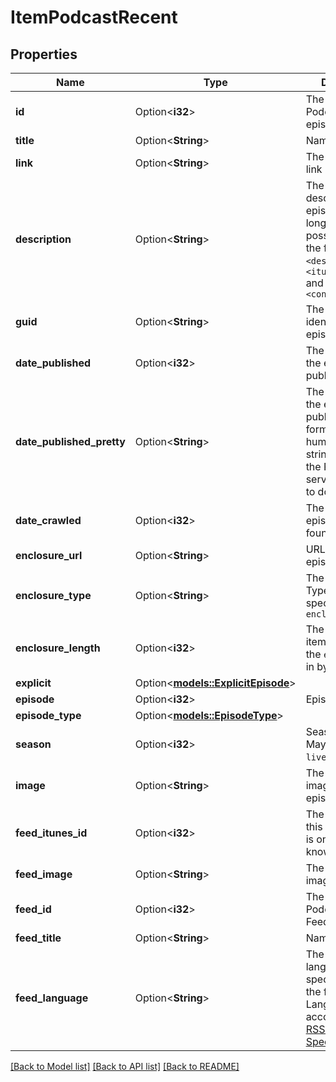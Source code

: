 # ItemPodcastRecent

## Properties

Name | Type | Description | Notes
------------ | ------------- | ------------- | -------------
**id** | Option<**i32**> | The internal PodcastIndex.org episode ID.  | [optional]
**title** | Option<**String**> | Name of the feed  | [optional]
**link** | Option<**String**> | The channel-level link in the feed  | [optional]
**description** | Option<**String**> | The item-level description of the episode.   Uses the longer of the possible fields in the feed: `<description>`, `<itunes:summary>` and `<content:encoded>`  | [optional]
**guid** | Option<**String**> | The unique identifier for the episode  | [optional]
**date_published** | Option<**i32**> | The date and time the episode was published  | [optional]
**date_published_pretty** | Option<**String**> | The date and time the episode was published formatted as a human readable string.   Note: uses the PodcastIndex server local time to do conversion.  | [optional]
**date_crawled** | Option<**i32**> | The time this episode was found in the feed  | [optional]
**enclosure_url** | Option<**String**> | URL/link to the episode file  | [optional]
**enclosure_type** | Option<**String**> | The Content-Type for the item specified by the `enclosureUrl`  | [optional]
**enclosure_length** | Option<**i32**> | The length of the item specified by the `enclosureUrl` in bytes  | [optional]
**explicit** | Option<[**models::ExplicitEpisode**](explicit_episode.md)> |  | [optional]
**episode** | Option<**i32**> | Episode number  | [optional]
**episode_type** | Option<[**models::EpisodeType**](episodeType.md)> |  | [optional]
**season** | Option<**i32**> | Season number. May be null for `liveItem`.  | [optional]
**image** | Option<**String**> | The item-level image for the episode  | [optional]
**feed_itunes_id** | Option<**i32**> | The iTunes ID of this feed if there is one, and we know what it is.  | [optional]
**feed_image** | Option<**String**> | The channel-level image element.  | [optional]
**feed_id** | Option<**i32**> | The internal PodcastIndex.org Feed ID.  | [optional]
**feed_title** | Option<**String**> | Name of the feed  | [optional]
**feed_language** | Option<**String**> | The channel-level language specification of the feed.  Languages accord with the [RSS Language Spec](https://www.rssboard.org/rss-language-codes).  | [optional]

[[Back to Model list]](../README.md#documentation-for-models) [[Back to API list]](../README.md#documentation-for-api-endpoints) [[Back to README]](../README.md)



